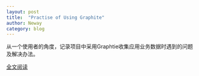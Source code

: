 ```yaml
---
layout: post
title:  "Practise of Using Graphite"
author: Neway
category: blog
---
```


从一个使用者的角度，记录项目中采用Graphtie收集应用业务数据时遇到的问题及解决办法。

[全文阅读](http://neway6655.github.io/graphite/2015/03/24/practise-of-using-graphite.html)

